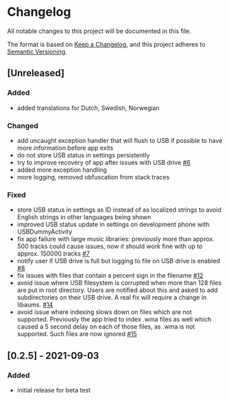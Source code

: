 # Changelog

All notable changes to this project will be documented in this file.

The format is based on [Keep a Changelog](https://keepachangelog.com/en/1.0.0/),
and this project adheres to [Semantic Versioning](https://semver.org/spec/v2.0.0.html).


## [Unreleased]

### Added

- added translations for Dutch, Swedish, Norwegian

### Changed

- add uncaught exception handler that will flush to USB if possible to have more information before app exits
- do not store USB status in settings persistently
- try to improve recovery of app after issues with USB drive
  [#6](https://github.com/MoleMan1024/audiowagon_beta/issues/6)
- added more exception handling
- more logging, removed obfuscation from stack traces

### Fixed

- store USB status in settings as ID instead of as localized strings to avoid English strings in other languages being
  shown
- improved USB status update in settings on development phone with USBDummyActivity
- fix app failure with large music libraries: previously more than approx. 500 tracks could cause issues, now it should
  work fine with up to approx. 150000 tracks [#7](https://github.com/MoleMan1024/audiowagon_beta/issues/7)
- notify user if USB drive is full but logging to file on USB drive is enabled
  [#8](https://github.com/MoleMan1024/audiowagon_beta/issues/8)
- fix issues with files that contain a percent sign in the filename 
  [#12](https://github.com/MoleMan1024/audiowagon_beta/issues/12)
- avoid issue where USB filesystem is corrupted when more than 128 files are put in root directory. Users are notified
  about this and asked to add subdirectories on their USB drive. A real fix will require a change in libaums. 
  [#14](https://github.com/MoleMan1024/audiowagon_beta/issues/14)
- avoid issue where indexing slows down on files which are not supported. Previously the app tried to index .wma files
  as well which caused a 5 second delay on each of those files, as .wma is not supported. Such files are now ignored
  [#15](https://github.com/MoleMan1024/audiowagon_beta/issues/15)


## [0.2.5] - 2021-09-03

### Added

- initial release for beta test


